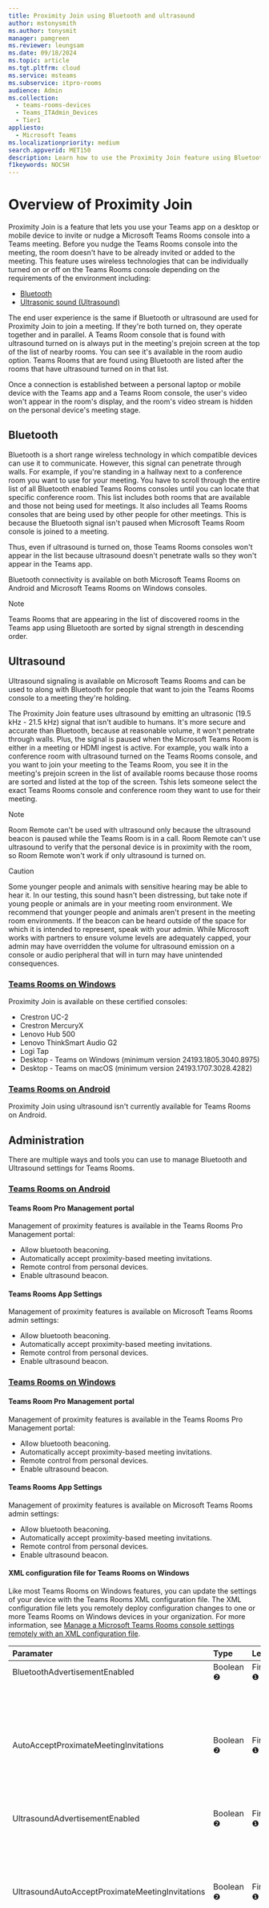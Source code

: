 ```yaml
---
title: Proximity Join using Bluetooth and ultrasound
author: mstonysmith
ms.author: tonysmit
manager: pamgreen
ms.reviewer: leungsam
ms.date: 09/18/2024
ms.topic: article
ms.tgt.pltfrm: cloud
ms.service: msteams
ms.subservice: itpro-rooms
audience: Admin
ms.collection: 
  - teams-rooms-devices
  - Teams_ITAdmin_Devices
  - Tier1
appliesto: 
  - Microsoft Teams
ms.localizationpriority: medium
search.appverid: MET150
description: Learn how to use the Proximity Join feature using Bluetooth and Ultrasound connnectivity to nudge a Microsoft Teams Room console into a meeting you are having for an optimum meeting room experience.
f1keywords: NOCSH
---
```


# Overview of Proximity Join

Proximity Join is a feature that lets you use your Teams app on a desktop or mobile device to invite or nudge a Microsoft Teams Rooms console into a Teams meeting. Before you nudge the Teams Rooms console into the meeting, the room doesn't have to be already invited or added to the meeting. This feature uses wireless technologies that can be individually turned on or off on the Teams Rooms console depending on the requirements of the environment including:

- [Bluetooth](#bluetooth)
- [Ultrasonic sound (Ultrasound)](#ultrasound)

The end user experience is the same if Bluetooth or ultrasound are used for Proximity Join to join a meeting. If they're both turned on, they operate together and in parallel. A Teams Room console that is found with ultrasound turned on is always put in the meeting's prejoin screen at the top of the list of nearby rooms. You can see it's available in the room audio option. Teams Rooms that are found using Bluetooth are listed after the rooms that have ultrasound turned on in that list.

Once a connection is established between a personal laptop or mobile device with the Teams app and a Teams Room console, the user's video won't appear in the room's display, and the room's video stream is hidden on the personal device's meeting stage.

## Bluetooth

Bluetooth is a short range wireless technology in which compatible devices can use it to communicate. However, this signal can penetrate through walls. For example, if you're standing in a hallway next to a conference room you want to use for your meeting. You have to scroll through the entire list of all Bluetooth enabled Teams Rooms consoles until you can locate that specific conference room. This list includes both rooms that are available and those not being used for meetings. It also includes all Teams Rooms consoles that are being used by other people for other meetings. This is because the Bluetooth signal isn't paused when Microsoft Teams Room console is joined to a meeting.

Thus, even if ultrasound is turned on, those Teams Rooms consoles won't appear in the list because ultrasound doesn't penetrate walls so they won't appear in the Teams app.

Bluetooth connectivity is available on both Microsoft Teams Rooms on Android and Microsoft Teams Rooms on Windows consoles.

> [!NOTE]
> Teams Rooms that are appearing in the list of discovered rooms in the Teams app using Bluetooth are sorted by signal strength in descending order.

## Ultrasound

Ultrasound signaling is available on Microsoft Teams Rooms and can be used to along with Bluetooth for people that want to join the Teams Rooms console to a meeting they're holding.

The Proximity Join feature uses ultrasound by emitting an ultrasonic (19.5 kHz - 21.5 kHz) signal that isn't audible to humans. It's more secure and accurate than Bluetooth, because at reasonable volume, it won't penetrate through walls. Plus, the signal is paused when the Microsoft Teams Room is either in a meeting or HDMI ingest is active. For example, you walk into a conference room with ultrasound turned on the Teams Rooms console, and you want to join your meeting to the Teams Room, you see it in the meeting's prejoin screen in the list of available rooms because those rooms are sorted and listed at the top of the screen. Tshis lets someone select the exact Teams Rooms console and conference room they want to use for their meeting.

> [!NOTE]
> Room Remote can't be used with ultrasound only because the ultrasound beacon is paused while the Teams Room is in a call. Room Remote can't use ultrasound to verify that the personal device is in proximity with the room, so Room Remote won't work if only ultrasound is turned on.

> [!CAUTION]
> Some younger people and animals with sensitive hearing may be able to hear it. In our testing, this sound hasn't been distressing, but take note if young people or animals are in your meeting room environment. We recommend that younger people and animals aren't present in the meeting room environments. If the beacon can be heard outside of the space for which it is intended to represent, speak with your admin. While Microsoft works with partners to ensure volume levels are adequately capped, your admin may have overridden the volume for ultrasound emission on a console or audio peripheral that will in turn may have unintended consequences.

### [Teams Rooms on Windows](#tab/ultrasound-windows)

Proximity Join is available on these certified consoles:

- Crestron UC-2
- Crestron MercuryX
- Lenovo Hub 500
- Lenovo ThinkSmart Audio G2
- Logi Tap
- Desktop - Teams on Windows (minimum version 24193.1805.3040.8975)
- Desktop - Teams on macOS (minimum version 24193.1707.3028.4282)

### [Teams Rooms on Android](#tab/ultrasound-android)

Proximity Join using ultrasound isn't currently available for Teams Rooms on Android.

## Administration

There are multiple ways and tools you can use to manage Bluetooth and Ultrasound settings for Teams Rooms.

### [Teams Rooms on Android](#tab/admin-controls-android)

#### Teams Room Pro Management portal

Management of proximity features is available in the Teams Rooms Pro Management portal:

- Allow bluetooth beaconing.
- Automatically accept proximity-based meeting invitations.
- Remote control from personal devices.
- Enable ultrasound beacon.
  
#### Teams Rooms App Settings

Management of proximity features is available on Microsoft Teams Rooms admin settings:

- Allow bluetooth beaconing.
- Automatically accept proximity-based meeting invitations.
- Remote control from personal devices.
- Enable ultrasound beacon.

### [Teams Rooms on Windows](#tab/admin-controls-windows)

#### Teams Room Pro Management portal

Management of proximity features is available in the Teams Rooms Pro Management portal:

- Allow bluetooth beaconing.
- Automatically accept proximity-based meeting invitations.
- Remote control from personal devices.
- Enable ultrasound beacon.
 
#### Teams Rooms App Settings

Management of proximity features is available on Microsoft Teams Rooms admin settings:

- Allow bluetooth beaconing.
- Automatically accept proximity-based meeting invitations.
- Remote control from personal devices.
- Enable ultrasound beacon.

#### XML configuration file for Teams Rooms on Windows

Like most Teams Rooms on Windows features, you can update the settings of your device with the Teams Rooms XML configuration file. The XML configuration file lets you remotely deploy configuration changes to one or more Teams Rooms on Windows devices in your organization. For more information, see [Manage a Microsoft Teams Rooms console settings remotely with an XML configuration file](/microsoftteams/rooms/xml-config-file).

|**Paramater**|**Type**|**Level**|**Usage**|
|:-------- |:-------- |:-------- |:-------- |
|BluetoothAdvertisementEnabled|Boolean ❷|First ❶|Enabled by default.|
|AutoAcceptProximateMeetingInvitations|Boolean ❷|First ❶|If true, proximity based meeting invitations using Bluetooth are automatically accepted. Enabled by default.|
|UltrasoundAdvertisementEnabled|Boolean ❷|First ❶|Enabled by default.|
|UltrasoundAutoAcceptProximateMeetingInvitations|Boolean ❷|First ❶|If true, proximity based meeting invitations using Bluetooth are automatically accepted. Enabled by default.|
|UltrasoundSpeaker| ? | ? | Device name (string) is the acceptable value. No default value. If empty, Microsoft Teams Rooms uses console speaker provided it's a supported speaker. |
|UltrasoundSpeakerVolume| ? | ? | Value can be from 0 to 100, default value is 0. |
